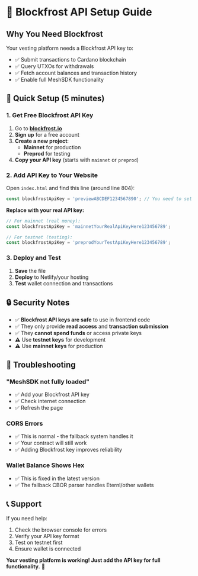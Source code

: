 # 🔧 Blockfrost API Setup Guide

## Why You Need Blockfrost

Your vesting platform needs a Blockfrost API key to:
- ✅ Submit transactions to Cardano blockchain
- ✅ Query UTXOs for withdrawals  
- ✅ Fetch account balances and transaction history
- ✅ Enable full MeshSDK functionality

## 🚀 Quick Setup (5 minutes)

### 1. Get Free Blockfrost API Key
1. Go to **[blockfrost.io](https://blockfrost.io)**
2. **Sign up** for a free account
3. **Create a new project**:
   - **Mainnet** for production
   - **Preprod** for testing
4. **Copy your API key** (starts with `mainnet` or `preprod`)

### 2. Add API Key to Your Website

Open `index.html` and find this line (around line 804):
```javascript
const blockfrostApiKey = 'previewABCDEF1234567890'; // You need to set this
```

**Replace with your real API key:**
```javascript
// For mainnet (real money):
const blockfrostApiKey = 'mainnetYourRealApiKeyHere123456789';

// For testnet (testing):
const blockfrostApiKey = 'preprodYourTestApiKeyHere123456789';
```

### 3. Deploy and Test
1. **Save** the file
2. **Deploy** to Netlify/your hosting
3. **Test** wallet connection and transactions

## 🔒 Security Notes

- ✅ **Blockfrost API keys are safe** to use in frontend code
- ✅ They only provide **read access** and **transaction submission**
- ✅ They **cannot spend funds** or access private keys
- ⚠️ Use **testnet keys** for development
- ⚠️ Use **mainnet keys** for production

## 🐛 Troubleshooting

### "MeshSDK not fully loaded"
- ✅ Add your Blockfrost API key
- ✅ Check internet connection
- ✅ Refresh the page

### CORS Errors
- ✅ This is normal - the fallback system handles it
- ✅ Your contract will still work
- ✅ Adding Blockfrost key improves reliability

### Wallet Balance Shows Hex
- ✅ This is fixed in the latest version
- ✅ The fallback CBOR parser handles Eternl/other wallets

## 📞 Support

If you need help:
1. Check the browser console for errors
2. Verify your API key format
3. Test on testnet first
4. Ensure wallet is connected

**Your vesting platform is working! Just add the API key for full functionality.** 🎯
